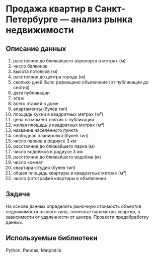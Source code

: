 # Продажа квартир в Санкт-Петербурге — анализ рынка недвижимости

## Описание данных
1. расстояние до ближайшего аэропорта в метрах (м)
2. число балконов
3. высота потолков (м)
4. расстояние до центра города (м)
5. сколько дней было размещено объявление (от публикации до снятия)
6. дата публикации
7. этаж
8. всего этажей в доме
9. апартаменты (булев тип)
10. площадь кухни в квадратных метрах (м²)
11. цена на момент снятия с публикации
12. жилая площадь в квадратных метрах (м²)
13. название населённого пункта
14. свободная планировка (булев тип)
15. число парков в радиусе 3 км
16. расстояние до ближайшего парка (м)
17. число водоёмов в радиусе 3 км
18. расстояние до ближайшего водоёма (м)
19. число комнат
20. квартира-студия (булев тип)
21. общая площадь квартиры в квадратных метрах (м²)
22. число фотографий квартиры в объявлении

## Задача
На основе данных определить рыночную стоимость объектов недвижимости разного типа, типичные параметры квартир, в зависимости от удаленности от центра. Провести предобработку данных.

## Используемые библиотеки
Python, Pandas, Matplotlib

